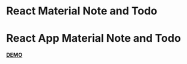 <!DOCTYPE html>
<html>
<head>
	<h1>React Material Note and Todo</h1>
</head>
<body>
	<h1>React App Material Note and Todo</h1>
	<a href="https://vasileclaudiu.github.io/reactnoteandtodo/"><strong>DEMO</strong></a>
</body>
</html>